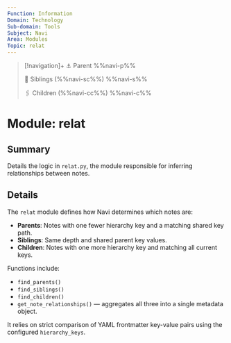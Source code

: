 ```yaml
---
Function: Information
Domain: Technology
Sub-domain: Tools
Subject: Navi
Area: Modules
Topic: relat
---
```

> [!navigation]+
> ⚓ Parent
> %%navi-p%%
> 
> 🔗 Siblings (%%navi-sc%%)
> %%navi-s%%
> 
> 🖇️ Children (%%navi-cc%%)
> %%navi-c%%

# Module: relat

## Summary
Details the logic in `relat.py`, the module responsible for inferring relationships between notes.

## Details
The `relat` module defines how Navi determines which notes are:

- **Parents**: Notes with one fewer hierarchy key and a matching shared key path.
- **Siblings**: Same depth and shared parent key values.
- **Children**: Notes with one more hierarchy key and matching all current keys.

Functions include:
- `find_parents()`
- `find_siblings()`
- `find_children()`
- `get_note_relationships()` — aggregates all three into a single metadata object.

It relies on strict comparison of YAML frontmatter key-value pairs using the configured `hierarchy_keys`.
